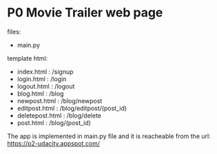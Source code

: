 # P0 Movie Trailer web page

files:

- main.py

template html:
- index.html      : /signup
- login.html      : /login
- logout.html     : /logout
- blog.html       : /blog
- newpost.html    : /blog/newpost
- editpost.html   : /blog/editpost/(post_id)
- deletepost.html : /blog/delete
- post.html       : /blog/(post_id)


The app is implemented in main.py file and it is reacheable from the url:
https://p2-udacity.appspot.com/



